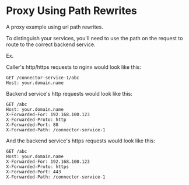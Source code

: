 # Proxy Using Path Rewrites

A proxy example using url path rewrites.

To distinguish your services, you'll need to use the path on the request to route to the correct backend service.

Ex.

Caller's http/https requests to nginx would look like this:

```
GET /connector-service-1/abc
Host: your.domain.name
```

Backend service's http requests would look like this:

```
GET /abc
Host: your.domain.name
X-Forwarded-For: 192.168.100.123
X-Forwarded-Proto: http
X-Forwarded-Port: 80
X-Forwarded-Path: /connector-service-1
```

And the backend service's https requests would look like this:

```
GET /abc
Host: your.domain.name
X-Forwarded-For: 192.168.100.123
X-Forwarded-Proto: https
X-Forwarded-Port: 443
X-Forwarded-Path: /connector-service-1
```

